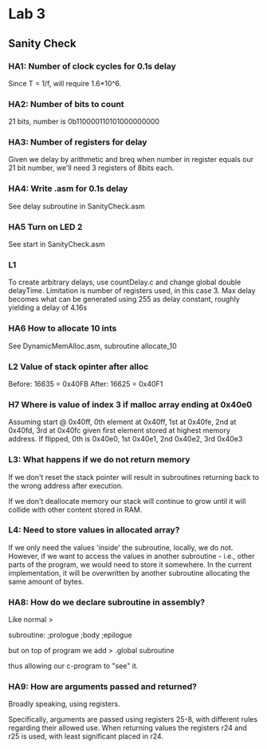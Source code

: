 # Lab 3

## Sanity Check

### HA1: Number of clock cycles for 0.1s delay

Since T = 1/f, will require 1.6*10^6.

### HA2: Number of bits to count

21 bits, number is 0b110000110101000000000

### HA3: Number of registers for delay

Given we delay by arithmetic and breq when number in register
equals our 21 bit number, we'll need 3 registers of 8bits each.

### HA4: Write .asm for 0.1s delay

See delay subroutine in SanityCheck.asm

### HA5 Turn on LED 2

See start in SanityCheck.asm

### L1

To create arbitrary delays, use countDelay.c and change global double delayTime. Limitation is number of registers
used, in this case 3. Max delay becomes what can be generated using 255 as delay constant, roughly yielding a delay of 4.16s

### HA6 How to allocate 10 ints

See DynamicMemAlloc.asm, subroutine allocate_10

### L2 Value of stack opinter after alloc

Before: 16635 = 0x40FB
After: 16625 = 0x40F1

### H7 Where is value of index 3 if malloc array ending at 0x40e0

Assuming start @ 0x40ff, 0th element at 0x40ff, 1st at 0x40fe, 2nd at 0x40fd, 3rd at 0x40fc
given first element stored at highest memory address. If flipped, 0th is 0x40e0, 1st 0x40e1,
2nd 0x40e2, 3rd 0x40e3

### L3: What happens if we do not return memory

If we don't reset the stack pointer will result in subroutines returning back to the wrong address after execution.

If we don't deallocate memory our stack will continue to grow until it will collide with other content stored in RAM.

### L4: Need to store values in allocated array?

If we only need the values 'inside' the subroutine, locally, we do not. However, if we want to access the values
in another subroutine - i.e., other parts of the program, we would need to store it somewhere. In the current implementation,
it will be overwritten by another subroutine allocating the same amount of bytes.

### HA8: How do we declare subroutine in assembly?

Like normal > 

subroutine:
	;prologue
	;body
	;epilogue

but on top of program we add >
.global subroutine

thus allowing our c-program to "see" it.

### HA9: How are arguments passed and returned?

Broadly speaking, using registers.

Specifically, arguments are passed using registers 25-8, with different rules regarding their allowed use.
When returning values the registers r24 and r25 is used, with least significant placed in r24.
